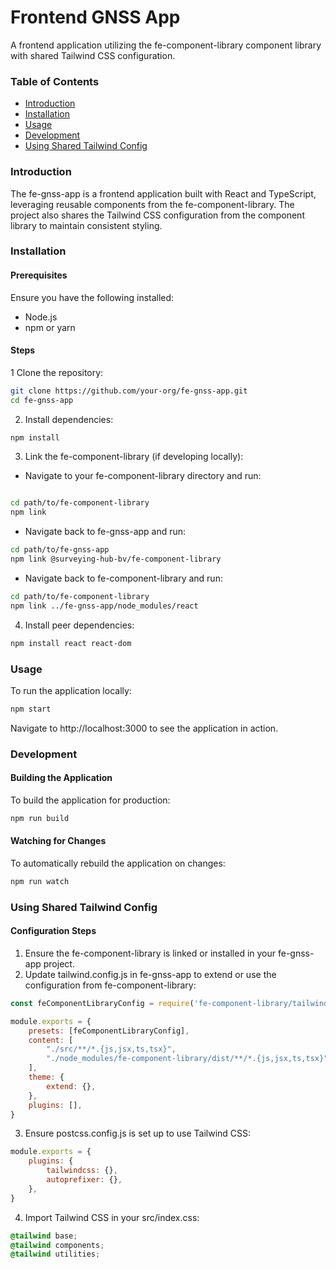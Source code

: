# Frontend GNSS App
A frontend application utilizing the fe-component-library component library with shared Tailwind CSS configuration.

### Table of Contents
* [Introduction](#introduction)
* [Installation](#installation)
* [Usage](#usage)
* [Development](#development)
* [Using Shared Tailwind Config](#using-shared-tailwind-config)

### Introduction
The fe-gnss-app is a frontend application built with React and TypeScript, leveraging reusable components from the fe-component-library. The project also shares the Tailwind CSS configuration from the component library to maintain consistent styling.

### Installation
#### Prerequisites
Ensure you have the following installed:
* Node.js
* npm or yarn

#### Steps
1 Clone the repository:
``` bash
git clone https://github.com/your-org/fe-gnss-app.git
cd fe-gnss-app
```
2. Install dependencies:
``` bash
npm install
```
3. Link the fe-component-library (if developing locally):
* Navigate to your fe-component-library directory and run:
``` bash

cd path/to/fe-component-library
npm link
```
* Navigate back to fe-gnss-app and run:
``` bash
cd path/to/fe-gnss-app
npm link @surveying-hub-bv/fe-component-library
```
* Navigate back to fe-component-library and run:
``` bash
cd path/to/fe-component-library
npm link ../fe-gnss-app/node_modules/react
```
4. Install peer dependencies:
``` bash
npm install react react-dom
```

### Usage
To run the application locally:
```bash
npm start
```
Navigate to http://localhost:3000 to see the application in action.

### Development
#### Building the Application
To build the application for production:
``` bash
npm run build
```
#### Watching for Changes
To automatically rebuild the application on changes:
``` bash
npm run watch
```
### Using Shared Tailwind Config
#### Configuration Steps
1. Ensure the fe-component-library is linked or installed in your fe-gnss-app project.
2. Update tailwind.config.js in fe-gnss-app to extend or use the configuration from fe-component-library:
``` js
const feComponentLibraryConfig = require('fe-component-library/tailwind.config.js');

module.exports = {
    presets: [feComponentLibraryConfig],
    content: [
        "./src/**/*.{js,jsx,ts,tsx}",
        "./node_modules/fe-component-library/dist/**/*.{js,jsx,ts,tsx}"
    ],
    theme: {
        extend: {},
    },
    plugins: [],
}
```
3. Ensure postcss.config.js is set up to use Tailwind CSS:
``` js
module.exports = {
    plugins: {
        tailwindcss: {},
        autoprefixer: {},
    },
}
```
4. Import Tailwind CSS in your src/index.css:
``` css
@tailwind base;
@tailwind components;
@tailwind utilities;
```

